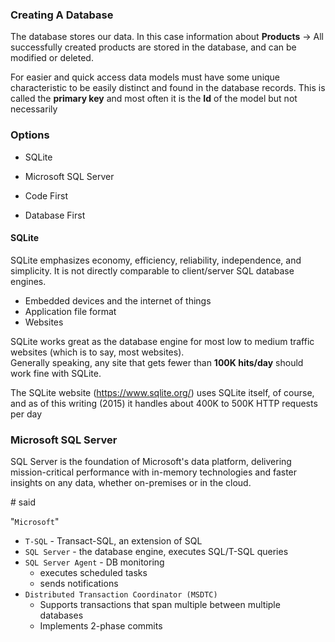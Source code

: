 ### Creating A Database

The database stores our data. In this case information about
**Products** -> All successfully created products are stored in the 
database, and can be modified or deleted.

For easier and quick access data models must have some unique 
characteristic to be easily distinct and found in the database records. 
This is called the 
**primary key** <!-- .element class="highlight highlight-red" -->
and most often it is the **Id** <!-- .element class="highlight highlight-red" -->
of the model but not necessarily  


### Options

* SQLite
* Microsoft SQL Server

* Code First
* Database First


#### SQLite

SQLite emphasizes economy, efficiency, reliability, independence, 
and simplicity. It is not directly comparable to client/server SQL 
database engines.
* Embedded devices and the internet of things
* Application file format
* Websites

SQLite works great as the database engine for most low to medium 
traffic websites (which is to say, most websites).  
Generally speaking, any site that gets fewer than 
**100K hits/day** <!-- .element class="highlight highlight-red" -->
should work fine with SQLite. 

The SQLite website <!-- .element class="fragment" --> 
(https://www.sqlite.org/) uses SQLite itself, of 
course, and as of this writing (2015) it handles about 400K to 500K
HTTP requests per day


### Microsoft SQL Server

SQL Server is the foundation of Microsoft's data platform, delivering 
mission-critical performance with in-memory technologies and faster
insights on any data, whether on-premises or in the cloud.

\# said
<!-- .element class="fragment text-right" --> 
"`Microsoft`"

* `T-SQL` <!-- .element class="highlight" --> - 
Transact-SQL, an extension of SQL
* `SQL Server` <!-- .element class="highlight" --> - 
the database engine, executes SQL/T-SQL queries
* `SQL Server Agent` <!-- .element class="highlight" --> - DB monitoring
    * executes scheduled tasks
    * sends notifications
* `Distributed Transaction Coordinator (MSDTC)` <!-- .element class="highlight" -->
    * Supports transactions that span multiple between multiple databases
    * Implements 2-phase commits